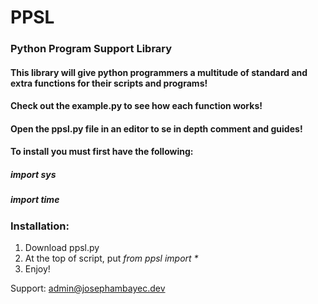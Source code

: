 # PPSL
### Python Program Support Library

#### This library will give python programmers a multitude of standard and extra functions for their scripts and programs!

#### Check out the example.py to see how each function works!
#### Open the ppsl.py file in an editor to se in depth comment and guides!


#### To install you must first have the following:
##### import sys
##### import time

### Installation:

1. Download ppsl.py
2. At the top of script, put _from ppsl import *_
3. Enjoy!

Support: admin@josephambayec.dev
